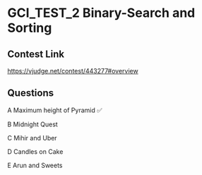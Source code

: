 # GCI_TEST_2 Binary-Search and Sorting

## Contest Link 
https://vjudge.net/contest/443277#overview

## Questions
A	Maximum height of Pyramid ✅

B	Midnight Quest

C	Mihir and Uber

D	Candles on Cake

E	Arun and Sweets